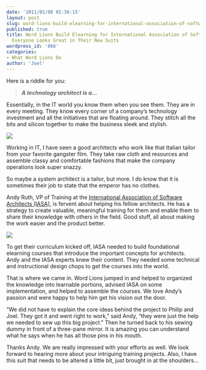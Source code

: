 ```yaml
---
date: '2011/02/08 01:36:15'
layout: post
slug: word-lions-build-elearning-for-international-association-of-software-architects-everyone-looks-great-in-their-new-suits
published: true
title: Word Lions Build Elearning for International Association of Software Architects,
  Everyone Looks Great in Their New Suits
wordpress_id: '866'
categories:
- What Word Lions Do
author: 'Joel'
---
```


Here is a riddle for you:


> _**A technology  architect is a…**_


Essentially, in the IT world you know them when you see them. They are in every meeting. They know every corner of a company’s technology investment and all the initiatives that are floating around. They stitch all the bits and silicon together to make the business sleek and stylish.

![](http://wordlions.com/wp-content/uploads/2011/02/LibyanTailor-220x300.jpg)

Working in IT, I have seen a good architects who work like that Italian tailor from your favorite gangster film.  They take raw cloth and resources and assemble classy and comfortable fashions that make the company operations look super snazzy.

So maybe a system architect is a tailor, but more. I do know that it is sometimes their job to state that the emperor has no clothes.

Andy Ruth, VP of Training at the [International Association of Software  Architects (IASA)](http://www.iasaglobal.org/), is fervent about helping his fellow architects. He has a strategy to create valuable, meaningful training for them and enable them to share their knowledge with others in the field. Good stuff, all about making the work easier and the product better.

![](http://wordlions.com/wp-content/uploads/2011/02/iasa.png)


To get their curriculum kicked off, IASA needed to build foundational elearning courses that introduce the important concepts for architects. Andy and the IASA experts knew their content.  They needed some technical and instructional design chops to get the courses into the world.

That is where we came in. Word Lions jumped in and helped to organized the knowledge into learnable portions, advised IASA on some implementation, and helped to assemble the courses. We love Andy’s passion and were happy to help him get his vision out the door.

“We did not have to explain the core ideas behind the project to Philip and Joel. They got it and went right to work,” said Andy, “they were just the help we needed to sew up this big project.” Then he turned back to his sewing dummy in front of a three-pane mirror. It is amazing you can understand what he says when he has all those pins in his mouth.

Thanks Andy. We are really impressed with your efforts as well. We look forward to hearing more about your intriguing training projects.  Also, I have this suit that needs to be altered a little bit, just brought in at the shoulders…
